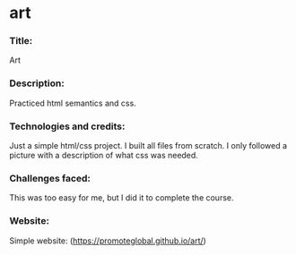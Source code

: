 # art

###  Title:
Art

### Description:
Practiced html semantics and css.

### Technologies and credits:
Just a simple html/css project.  I built all files from scratch.  I only followed a picture with a description of what css was needed.

### Challenges faced:
This was too easy for me, but I did it to complete the course.

### Website:  
Simple website: (https://promoteglobal.github.io/art/)

